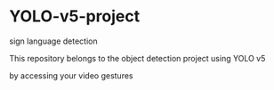 # YOLO-v5-project
sign language detection

This repository belongs to the object detection project using YOLO v5 

by accessing your video gestures

